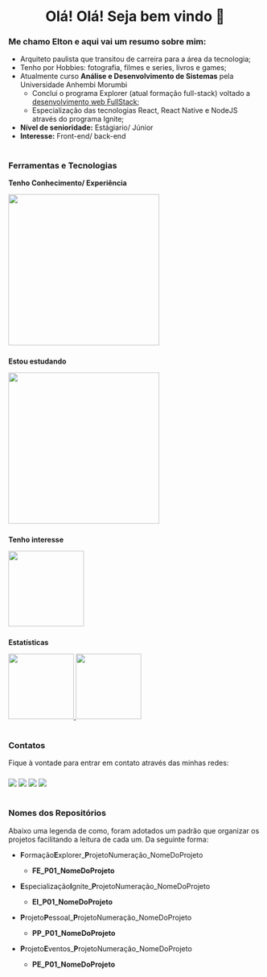 <h1 align="center"> Olá! Olá! Seja bem vindo 👋</h1>
<h3><strong>Me chamo Elton e aqui vai um resumo sobre mim: </strong></h3>

- Arquiteto paulista que transitou de carreira para a área da tecnologia;
- Tenho por Hobbies: fotografia, filmes e series, livros e games;
- Atualmente curso **Análise e Desenvolvimento de Sistemas** pela Universidade Anhembi Morumbi
  - Conclui o programa Explorer (atual formação full-stack) voltado a [desenvolvimento web FullStack](https://app.rocketseat.com.br/certificates/61de12de-aee0-4b49-8ca6-96274f405a58);
  - Especialização das tecnologias React, React Native e NodeJS através do programa Ignite;
- **Nível de senioridade:** Estágiario/ Júnior
- **Interesse:** Front-end/ back-end

#

<h3><strong>Ferramentas e Tecnologias</strong></h3>

**Tenho Conhecimento/ Experiência**
<div>
  <p align="left">
    <a href="https://skillicons.dev">
      <img heigth="300" width="300" src="https://skillicons.dev/icons?i=vscode,github,git,html,css,js,react,ts,nodejs,sqlite" />
    </a>
  </p>
</div>

###

**Estou estudando**
<div>
  <p align="left">
    <a href="https://skillicons.dev">
      <img heigth="300" width="300" src="https://skillicons.dev/icons?i=figma,js,react,ts,nodejs,mysql,nextjs,vite" />
    </a>
  </p>
</div>

###

**Tenho interesse**
<div>
  <p align="left">
    <a href="https://skillicons.dev">
      <img heigth="150" width="150" src="https://skillicons.dev/icons?i=tailwind,py,cs,java" />
    </a>
  </p>
</div>

###

**Estatísticas**

<div align="left">
<a href="https://github.com/EltonPrado">
<img 
  height="130em" 
  src="https://github-readme-stats.vercel.app/api/top-langs/?username=EltonPrado&layout=compact&show_icons=true&theme=transparent&include_all_commits=true&count_private=true&title_color=F1EFEF"/>
<img height="130em" src="https://github-readme-stats.vercel.app/api?username=eltonprado&show_icons=true&theme=transparent&title_color=F1EFEF" />
</a>
</div>

#

<h3><strong>Contatos</strong></h3>
Fique à vontade para entrar em contato através das minhas redes:

###

<div>
  <a href="https://www.linkedin.com/in/elton-prado" target="_blank"><img src="https://img.shields.io/badge/-LinkedIn-%230077B5?style=for-the-badge&logo=linkedin&logoColor=white" target="_blank"></a>
  <a href="https://api.whatsapp.com/send/?phone=%2B5511981874061&text&app_absent=0" target="_blank"><img src="https://img.shields.io/badge/WhatsApp-25D366?style=for-the-badge&logo=whatsapp&logoColor=white" target="_blank"></a>
  <a href = "mailto:eltonm.prado@gmail.com"><img src="https://img.shields.io/badge/-Gmail-%23333?style=for-the-badge&logo=gmail&logoColor=white" target="_blank"></a>
  <a href="https://www.instagram.com/tonsprado/" target="_blank"><img src="https://img.shields.io/badge/-Instagram-%23E4405F?style=for-the-badge&logo=instagram&logoColor=white" target="_blank"></a>
</div>

#

<h3><strong>Nomes dos Repositórios</strong></h3>
Abaixo uma legenda de como, foram adotados um padrão que organizar os projetos facilitando a leitura de cada um. Da seguinte forma:

- **F**ormação**E**xplorer_**P**rojetoNumeração_NomeDoProjeto
  - **FE_P01_NomeDoProjeto**

- **E**specialização**I**gnite_**P**rojetoNumeração_NomeDoProjeto
  - **EI_P01_NomeDoProjeto**

- **P**rojeto**P**essoal_**P**rojetoNumeração_NomeDoProjeto
  - **PP_P01_NomeDoProjeto**

- **P**rojeto**E**ventos_**P**rojetoNumeração_NomeDoProjeto
  - **PE_P01_NomeDoProjeto**
